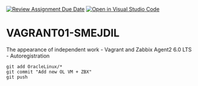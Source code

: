 [![Review Assignment Due Date](https://classroom.github.com/assets/deadline-readme-button-22041afd0340ce965d47ae6ef1cefeee28c7c493a6346c4f15d667ab976d596c.svg)](https://classroom.github.com/a/cHnDqNyO)
[![Open in Visual Studio Code](https://classroom.github.com/assets/open-in-vscode-2e0aaae1b6195c2367325f4f02e2d04e9abb55f0b24a779b69b11b9e10269abc.svg)](https://classroom.github.com/online_ide?assignment_repo_id=17292838&assignment_repo_type=AssignmentRepo)
# VAGRANT01-SMEJDIL

The appearance of independent work - Vagrant and Zabbix Agent2 6.0 LTS - Autoregistration

```console
git add OracleLinux/*
git commit "Add new OL VM + ZBX"
git push
```


